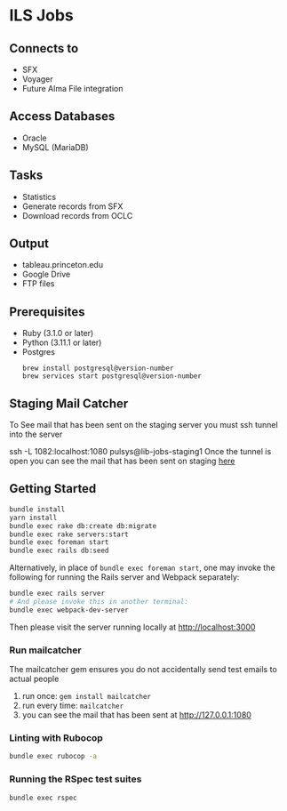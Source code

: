 # ILS Jobs

## Connects to
  * SFX
  * Voyager
  * Future Alma File integration

## Access Databases
  * Oracle
  * MySQL (MariaDB)

## Tasks
  * Statistics
  * Generate records from SFX
  * Download records from OCLC

## Output
  * tableau.princeton.edu
  * Google Drive
  * FTP files

## Prerequisites
- Ruby (3.1.0 or later)
- Python (3.11.1 or later)
- Postgres
  ```
  brew install postgresql@version-number
  brew services start postgresql@version-number
  ```

## Staging Mail Catcher
To See mail that has been sent on the staging server you must ssh tunnel into the server

ssh -L 1082:localhost:1080 pulsys@lib-jobs-staging1
Once the tunnel is open you can see the mail that has been sent on staging [here](localhost:8082)

## Getting Started

```bash
bundle install
yarn install
bundle exec rake db:create db:migrate
bundle exec rake servers:start
bundle exec foreman start
bundle exec rails db:seed
```

Alternatively, in place of `bundle exec foreman start`, one may invoke the following for running the Rails server and Webpack separately:
```bash
bundle exec rails server
# And please invoke this in another terminal:
bundle exec webpack-dev-server
```

Then please visit the server running locally at [http://localhost:3000](http://localhost:3000)

### Run mailcatcher 
The mailcatcher gem ensures you do not accidentally send test emails to actual people

1. run once: `gem install mailcatcher`
1. run every time: `mailcatcher`
1. you can see the mail that has been sent at http://127.0.0.1:1080

### Linting with Rubocop

```bash
bundle exec rubocop -a
```

### Running the RSpec test suites

```bash
bundle exec rspec
```
